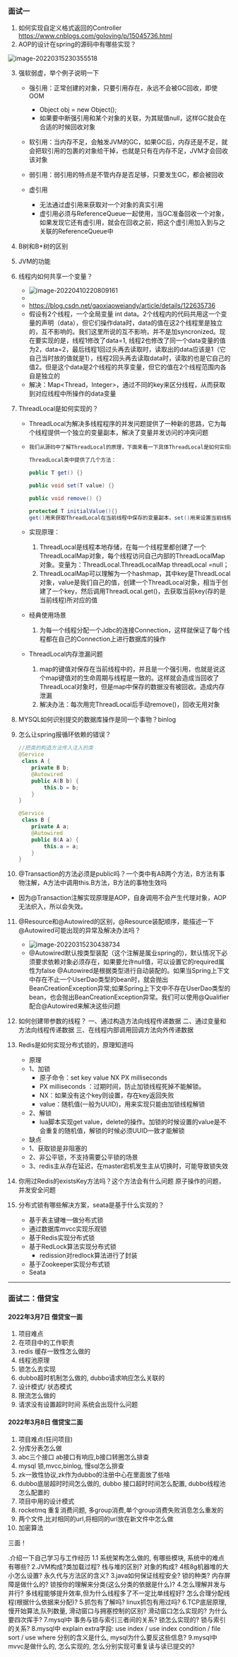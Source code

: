 ### 面试一

1. 如何实现自定义格式返回的Controller
   https://www.cnblogs.com/goloving/p/15045736.html
2. AOP的设计在spring的源码中有哪些实现？

![image-20220315230355518](https://pic-typora-qc.oss-cn-chengdu.aliyuncs.com/img/202203152303741.png)

3. 强软弱虚，举个例子说明一下

   - 强引用：正常创建的对象，只要引用存在，永远不会被GC回收，即使OOM
     - Object obj = new Object();
     - 如果要中断强引用和某个对象的关联，为其赋值null，这样GC就会在合适的时候回收对象
   - 软引用：当内存不足，会触发JVM的GC，如果GC后，内存还是不足，就会把软引用的包裹的对象给干掉，也就是只有在内存不足，JVM才会回收该对象
   - 弱引用：弱引用的特点是不管内存是否足够，只要发生GC，都会被回收
     
   - 虚引用
     - 无法通过虚引用来获取对一个对象的真实引用
     -  虚引用必须与ReferenceQueue一起使用，当GC准备回收一个对象，如果发现它还有虚引用，就会在回收之前，把这个虚引用加入到与之关联的ReferenceQueue中

   

4. B树和B+树的区别

5. JVM的功能

6. 线程内如何共享一个变量？

   - ![image-20220410220809161](https://gitee.com/qianchao_repo/pic-typora/raw/master/interview_img/202204102208005.png)
   - 
   - https://blog.csdn.net/gaoxiaoweiandy/article/details/122635736
   - 假设有2个线程，一个全局变量 int data。2个线程内的代码共用这一个变量的声明（data），但它们操作data时，data的值在这2个线程里是独立的，互不影响的。我们这里所说的互不影响，并不是加syncronized。现在要实现的是，线程1修改了data=1, 线程2也修改了同一个data变量的值为2，data=2，最后线程1回过头再去读取时，读取出的data应该是1（它自己当时放的值就是1），线程2回头再去读取data时，读取的也是它自己的值2。但是这个data是2个线程的共享变量，但它的值在2个线程范围内各自是独立的
   - 解决：Map<Thread，Integer>，通过不同的key来区分线程，从而获取到对应线程中所操作的data变量

7. ThreadLocal是如何实现的？

   - ThreadLocal为解决多线程程序的并发问题提供了一种新的思路，它为每个线程提供一个独立的变量副本，解决了变量并发访问的冲突问题

   - ~~~java
     我们从源码中了解ThreadLocal的原理，下面来看一下具体ThreadLocal是如何实现的。
     
     ThreadLocal类中提供了几个方法：
     
     public T get() {}
     
     public void set(T value) {}
     
     public void remove() {}
     
     protected T initialValue(){}
     get()用来获取ThreadLocal在当前线程中保存的变量副本，set()用来设置当前线程中变量的副本，remove()用来移除当前线程中变量的副本，initialValue()是一个protected方法，一般是用来在使用时进行重写的，它是一个延迟加载方法
     
     ~~~

   - 实现原理：

     1. ThreadLocal是线程本地存储，在每一个线程里都创建了一个ThreadLocalMap对象，每个线程访问自己内部的ThreadLocalMap对象。变量为：ThreadLocal.ThreadLocalMap threadLocal =null；
     2. ThreadLocalMap可以理解为一个hashmap，其中key是ThreadLocal对象，value是我们自己的值，创建一个ThreadLocal对象，相当于创建了一个key，然后调用ThreadLocal.get()，去获取当前key(存的是当前线程)所对应的值

   - 经典使用场景

     1. 为每一个线程分配一个Jdbc的连接Connection，这样就保证了每个线程都在自己的Connection上进行数据库的操作

   - ThreadLocal内存泄漏问题

     1. map的键值对保存在当前线程中的，并且是一个强引用，也就是说这个map键值对的生命周期与线程是一致的。这样就会造成当回收了ThreadLocal对象时，但是map中保存的数据没有被回收。造成内存泄漏
     2. 解决办法：每次用完ThreadLocal后手动remove()，回收无用对象

8. MYSQL如何识别提交的数据库操作是同一个事物？binlog

9. 怎么让spring报循环依赖的错误？

   ~~~java
   //把类的构造方法传入注入的类
   @Service
    class A {
       private B b;
       @Autowired
       public A(B b) {
           this.b = b;
       }
   }
   
   @Service
    class B {
       private A a;
       @Autowired
       public B(A a) {
           this.a = a;
       }
   }
   ~~~

   

10. @Transaction的方法必须是public吗？一个类中有AB两个方法，B方法有事物注解，A方法中调用this.B方法，B方法的事物生效吗

   - 因为@Transaction注解实现原理是AOP，自身调用不会产生代理对象，AOP无法织入，所以会失效。

11. @Resource和@Autowired的区别，@Resource装配顺序，能描述一下@Autowired可能出现的异常及解决办法吗？

    - ![image-20220315230438734](https://pic-typora-qc.oss-cn-chengdu.aliyuncs.com/img/202203152304868.png)
    - @Autowired默认按类型装配（这个注解是属业spring的)，默认情况下必须要求依赖对象必须存在，如果要允许null值，可以设置它的required属性为false
      @Autowired是根据类型进行自动装配的。如果当Spring上下文中存在不止一个UserDao类型的bean时，就会抛出BeanCreationException异常;如果Spring上下文中不存在UserDao类型的bean，也会抛出BeanCreationException异常。我们可以使用@Qualifier配合@Autowired来解决这些问题

12. 如何创建带参数的线程？
    一、通过构造方法向线程传递数据 
    二、通过变量和方法向线程传递数据
    三、在线程内部调用回调方法向外传递数据



3. Redis是如何实现分布式锁的，原理知道吗

   - 原理
   - 1、加锁 
     - 原子命令：set key value NX PX milliseconds
     - PX milliseconds ：过期时间，防止加锁线程死掉不能解锁。
     - NX：如果没有这个key则设置，存在key返回失败
     - value：随机值(一般为UUID)，用来实现只能由加锁线程解锁
   - 2、解锁
     - lua脚本实现get value，delete的操作。加锁的时候设置的value是不会重复的随机值，解锁的时候必须UUID一致才能解锁
   - 缺点
   - 1、获取锁是非阻塞的
   - 2、非公平锁，不支持需要公平锁的场景
   - 3、redis主从存在延迟，在master宕机发生主从切换时，可能导致锁失效

   

4. 你用过Redis的existsKey方法吗？这个方法会有什么问题
   原子操作的问题，并发安全问题

5. 分布式锁有哪些解决方案，seata是基于什么实现的？

   - 基于表主键唯一做分布式锁
   - 通过数据库mvcc实现乐观锁
   - 基于Redis实现分布式锁
   - 基于RedLock算法实现分布式锁
     - redission对redlock算法进行了封装
   - 基于Zookeeper实现分布式锁
   - Seata



---

### 面试二：借贷宝

#### 2022年3月7日 借贷宝一面

1. 项目难点
2. 在项目中的工作职责
3. redis 缓存一致性怎么做的
4. 线程池原理
5. 锁怎么去实现
6. dubbo超时机制怎么做的, dubbo请求响应怎么关联的
7. 设计模式/ 状态模式
8. 限流怎么做的
9. 请求没有设置超时时间 系统会出现什么问题

#### 2022年3月8日 借贷宝二面

1. 项目难点(狂问项目) 
2. 分库分表怎么做
3. abc三个接口 ab接口有响应,b接口转圈怎么排查 
4. mysql 锁,mvcc,binlog, 慢sql怎么排查 
5. zk一致性协议,zk作为dubbo的注册中心在里面放了些啥
6. dubbo底层超时时间怎么做的, dubbo 接口超时时间怎么配置, dubbo线程池怎么配置的 
7. 项目中用的设计模式 
8. rocketmq 重复消费问题, 多group消费,单个group消费失败消息怎么重发的
9. 两个文件,比对相同的url,将相同的url放在新文件中怎么做 
10. 加密算法



三面！

.介绍一下自己学习与工作经历 1.1 系统架构怎么做的, 有哪些模块, 系统中的难点有哪些? 2.JVM构成?类加载过程? 栈与堆的区别? 对象的构成? 4核8g机器堆的大小怎么设置? 永久代与方法区的含义? 3.java如何保证线程安全? 锁的种类? 内存屏障是做什么的? 锁按你的理解来分类(这么分类的依据是什么)? 4.怎么理解并发与并行? 多线程能够提升效率,但为什么线程多了不一定比单线程好? 怎么合理分配线程(根据什么依据来分配)? 5.抓包有了解吗? linux抓包有用过吗? 6.TCP底层原理,慢开始算法,队列数量, 滑动窗口与拥塞控制的区别? 滑动窗口怎么实现的? 为什么要四次挥手? 7.mysql中 事务与锁与索引三者间的关系? 锁怎么实现的? 锁与索引的关系? 8.mysql中 explain extra字段: use index / use index condition / file sort / use where 分别的含义是什么, mysql为什么要反这些信息? 9.mysql中mvvc是做什么的, 怎么实现的, 怎么分别实现可重复读与读已提交的? 



